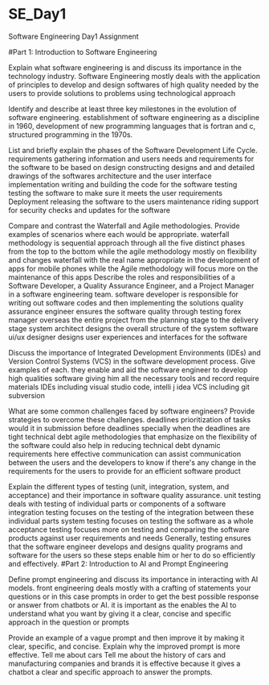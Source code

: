# SE_Day1
Software Engineering Day1 Assignment

#Part 1: Introduction to Software Engineering

Explain what software engineering is and discuss its importance in the technology industry.
Software Engineering mostly deals with the application of principles to develop and design softwares of high quality needed by the users to provide solutions to problems using technological approach

Identify and describe at least three key milestones in the evolution of software engineering.
establishment of software engineering as a discipline in 1960, development of new programming languages that is fortran and c, structured programming in the 1970s.

List and briefly explain the phases of the Software Development Life Cycle.
requirements gathering information and users needs and requirements for the software to be based on
design constructing designs and and detailed drawings of the softwares architecture and the user interface
implementation writing and building the code for the software
testing testing the software to make sure it meets the user requirements
Deployment releasing the software to the users
maintenance riding support for security checks and updates for the software

Compare and contrast the Waterfall and Agile methodologies. Provide examples of scenarios where each would be appropriate.
waterfall methodology is sequential approach through all the five distinct phases from the top to the bottom while the agile methodology mostly on flexibility and changes
waterfall with the real name appropriate in the development of apps for mobile phones while the Agile methodology will focus more on the maintenance of this apps
Describe the roles and responsibilities of a Software Developer, a Quality Assurance Engineer, and a Project Manager in a software engineering team.
software developer is responsible for writing out software codes and then implementing the solutions
quality assurance engineer ensures the software quality through testing forex manager overseas the entire project from the planning stage to the delivery stage 
system architect designs the overall structure of the system software 
ui/ux designer designs user experiences and interfaces for the software

Discuss the importance of Integrated Development Environments (IDEs) and Version Control Systems (VCS) in the software development process. Give examples of each.
they enable and aid the software engineer to develop high qualities software giving him all the necessary tools and record require materials 
IDEs including visual studio code, intelli j idea
VCS including git subversion

What are some common challenges faced by software engineers? Provide strategies to overcome these challenges.
deadlines prioritization of tasks would it in submission before deadlines specially when the deadlines are tight
technical debt agile methodologies that emphasize on the flexibility of the software could also help in reducing technical debt
dynamic requirements here effective communication can assist communication between the users and the developers to know if there's any change in the requirements for the users to provide for an efficient software product

Explain the different types of testing (unit, integration, system, and acceptance) and their importance in software quality assurance.
unit testing deals with testing of individual parts or components of a software
integration testing focuses on the testing of the integration between these individual parts
system testing focuses on testing the software as a whole 
acceptance testing focuses more on testing and comparing the software products against user requirements and needs
Generally, testing ensures that the software engineer develops and designs quality programs and software for the users so these steps enable him or her to do so efficiently and effectively.
#Part 2: Introduction to AI and Prompt Engineering


Define prompt engineering and discuss its importance in interacting with AI models.
front engineering deals mostly with a crafting of statements your questions or in this case prompts in order to get the best possible response or answer from chatbots or AI. it is important as the enables the AI to understand what you want by giving it a clear, concise and specific approach in the question or prompts

Provide an example of a vague prompt and then improve it by making it clear, specific, and concise. Explain why the improved prompt is more effective.
Tell me about cars 
Tell me about the history of cars and manufacturing companies and brands 
it is effective because it gives a chatbot a clear and specific approach to answer the prompts.
